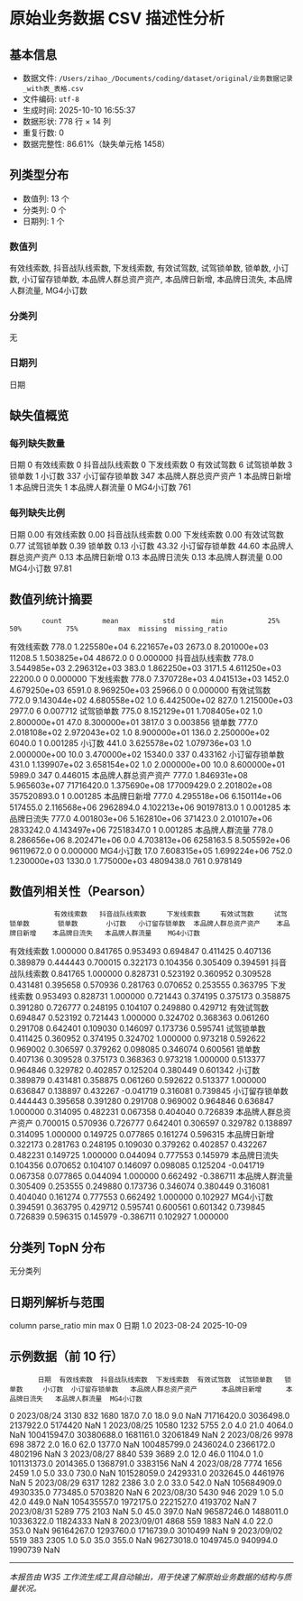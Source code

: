 # 原始业务数据 CSV 描述性分析

## 基本信息
- 数据文件: `/Users/zihao_/Documents/coding/dataset/original/业务数据记录_with表_表格.csv`
- 文件编码: `utf-8`
- 生成时间: 2025-10-10 16:55:37
- 数据形状: 778 行 × 14 列
- 重复行数: 0
- 数据完整性: 86.61%（缺失单元格 1458）

## 列类型分布
- 数值列: 13 个
- 分类列: 0 个
- 日期列: 1 个

### 数值列
有效线索数, 抖音战队线索数, 下发线索数, 有效试驾数, 试驾锁单数, 锁单数, 小订数, 小订留存锁单数, 本品牌人群总资产资产, 本品牌日新增, 本品牌日流失, 本品牌人群流量, MG4小订数

### 分类列
无

### 日期列
日期

## 缺失值概览
### 每列缺失数量
日期              0
有效线索数           0
抖音战队线索数         0
下发线索数           0
有效试驾数           6
试驾锁单数           3
锁单数             1
小订数           337
小订留存锁单数       347
本品牌人群总资产资产      1
本品牌日新增          1
本品牌日流失          1
本品牌人群流量         0
MG4小订数        761

### 每列缺失比例
日期             0.00
有效线索数          0.00
抖音战队线索数        0.00
下发线索数          0.00
有效试驾数          0.77
试驾锁单数          0.39
锁单数            0.13
小订数           43.32
小订留存锁单数       44.60
本品牌人群总资产资产     0.13
本品牌日新增         0.13
本品牌日流失         0.13
本品牌人群流量        0.00
MG4小订数        97.81

## 数值列统计摘要
            count          mean           std         min           25%          50%           75%          max  missing  missing_ratio
有效线索数       778.0  1.225580e+04  6.221657e+03      2673.0  8.201000e+03      11208.5  1.503825e+04      48672.0        0       0.000000
抖音战队线索数     778.0  3.544985e+03  2.296312e+03       383.0  1.862250e+03       3171.5  4.611250e+03      22200.0        0       0.000000
下发线索数       778.0  7.370728e+03  4.041513e+03      1452.0  4.679250e+03       6591.0  8.969250e+03      25966.0        0       0.000000
有效试驾数       772.0  9.143044e+02  4.680558e+02         1.0  6.442500e+02        827.0  1.215000e+03       2977.0        6       0.007712
试驾锁单数       775.0  8.152129e+01  1.708405e+02         1.0  2.800000e+01         47.0  8.300000e+01       3817.0        3       0.003856
锁单数         777.0  2.018108e+02  2.972043e+02         1.0  8.900000e+01        136.0  2.250000e+02       6040.0        1       0.001285
小订数         441.0  3.625578e+02  1.079736e+03         1.0  2.000000e+00         10.0  3.470000e+02      15340.0      337       0.433162
小订留存锁单数     431.0  1.139907e+02  3.658154e+02         1.0  2.000000e+00         10.0  8.600000e+01       5989.0      347       0.446015
本品牌人群总资产资产  777.0  1.846931e+08  5.965603e+07  71716420.0  1.375690e+08  177009429.0  2.201802e+08  357520893.0        1       0.001285
本品牌日新增      777.0  4.295518e+06  6.150114e+06    517455.0  2.116568e+06    2962894.0  4.102213e+06   90197813.0        1       0.001285
本品牌日流失      777.0  4.001803e+06  5.162810e+06    371423.0  2.010107e+06    2833242.0  4.143497e+06   72518347.0        1       0.001285
本品牌人群流量     778.0  8.286656e+06  8.202471e+06         0.0  4.703813e+06    6258163.5  8.505592e+06   96119672.0        0       0.000000
MG4小订数       17.0  7.608315e+05  1.699224e+06       752.0  1.230000e+03       1330.0  1.775000e+03    4809438.0      761       0.978149

## 数值列相关性（Pearson）
               有效线索数   抖音战队线索数     下发线索数     有效试驾数     试驾锁单数       锁单数       小订数   小订留存锁单数  本品牌人群总资产资产    本品牌日新增    本品牌日流失   本品牌人群流量    MG4小订数
有效线索数       1.000000  0.841765  0.953493  0.694847  0.411425  0.407136  0.389879  0.444443    0.700015  0.322173  0.104356  0.305409  0.394591
抖音战队线索数     0.841765  1.000000  0.828731  0.523192  0.360952  0.309528  0.431481  0.395658    0.570936  0.281763  0.070652  0.253555  0.363795
下发线索数       0.953493  0.828731  1.000000  0.721443  0.374195  0.375173  0.358875  0.391280    0.726777  0.248195  0.104107  0.249880  0.429712
有效试驾数       0.694847  0.523192  0.721443  1.000000  0.324702  0.368363  0.061260  0.291708    0.642401  0.109030  0.146097  0.173736  0.595741
试驾锁单数       0.411425  0.360952  0.374195  0.324702  1.000000  0.973218  0.592622  0.969002    0.306597  0.379262  0.098085  0.346074  0.600561
锁单数         0.407136  0.309528  0.375173  0.368363  0.973218  1.000000  0.513377  0.964846    0.329782  0.402857  0.125204  0.380449  0.601342
小订数         0.389879  0.431481  0.358875  0.061260  0.592622  0.513377  1.000000  0.636847    0.138897  0.432267 -0.041719  0.316081  0.739845
小订留存锁单数     0.444443  0.395658  0.391280  0.291708  0.969002  0.964846  0.636847  1.000000    0.314095  0.482231  0.067358  0.404040  0.726839
本品牌人群总资产资产  0.700015  0.570936  0.726777  0.642401  0.306597  0.329782  0.138897  0.314095    1.000000  0.149725  0.077865  0.161274  0.596315
本品牌日新增      0.322173  0.281763  0.248195  0.109030  0.379262  0.402857  0.432267  0.482231    0.149725  1.000000  0.044094  0.777553  0.145979
本品牌日流失      0.104356  0.070652  0.104107  0.146097  0.098085  0.125204 -0.041719  0.067358    0.077865  0.044094  1.000000  0.662492 -0.386711
本品牌人群流量     0.305409  0.253555  0.249880  0.173736  0.346074  0.380449  0.316081  0.404040    0.161274  0.777553  0.662492  1.000000  0.102927
MG4小订数      0.394591  0.363795  0.429712  0.595741  0.600561  0.601342  0.739845  0.726839    0.596315  0.145979 -0.386711  0.102927  1.000000

## 分类列 TopN 分布
无分类列

## 日期列解析与范围
  column  parse_ratio        min        max
0     日期          1.0 2023-08-24 2025-10-09

## 示例数据（前 10 行）
           日期  有效线索数  抖音战队线索数  下发线索数  有效试驾数  试驾锁单数   锁单数     小订数  小订留存锁单数   本品牌人群总资产资产      本品牌日新增      本品牌日流失   本品牌人群流量  MG4小订数
0  2023/08/24   3130      832   1680  187.0    7.0  18.0     9.0      NaN   71716420.0   3036498.0   2137922.0   5174420     NaN
1  2023/08/25  10580     1232   5755    2.0    4.0  21.0  4064.0      NaN  100415947.0  30380688.0   1681161.0  32061849     NaN
2  2023/08/26   9978      698   3872    2.0   16.0  62.0  1377.0      NaN  100485799.0   2436024.0   2366172.0   4802196     NaN
3  2023/08/27   8840      539   3689    2.0   12.0  46.0  1104.0      1.0  101131373.0   2014365.0   1368791.0   3383156     NaN
4  2023/08/28   7774     1656   2459    1.0    5.0  33.0   730.0      NaN  101528059.0   2429331.0   2032645.0   4461976     NaN
5  2023/08/29   6317     1282   2386    3.0    2.0  33.0   542.0      NaN  105684909.0   4930335.0    773485.0   5703820     NaN
6  2023/08/30   5430      946   2029    1.0    5.0  42.0   449.0      NaN  105435557.0   1972175.0   2221527.0   4193702     NaN
7  2023/08/31   5289      775   2103    NaN    5.0  45.0   397.0      NaN   96587246.0   1488011.0  10336322.0  11824333     NaN
8  2023/09/01   4868      559   1883    NaN    4.0  22.0   353.0      NaN   96164267.0   1293760.0   1716739.0   3010499     NaN
9  2023/09/02   5519      383   2305    1.0    5.0  35.0   355.0      NaN   96273018.0   1049745.0    940994.0   1990739     NaN

---
*本报告由 W35 工作流生成工具自动输出，用于快速了解原始业务数据的结构与质量状况。*

